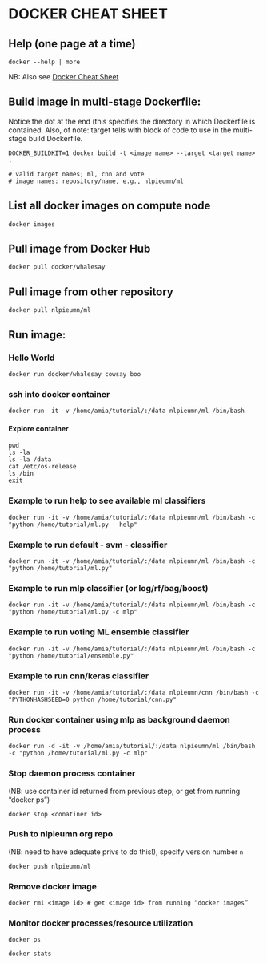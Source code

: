 # DOCKER CHEAT SHEET 

## Help (one page at a time)

```
docker --help | more
```

NB: Also see [Docker Cheat Sheet](https://www.docker.com/sites/default/files/d8/2019-09/docker-cheat-sheet.pdf) 

## Build image in multi-stage Dockerfile:
Notice the dot at the end (this specifies the directory in which Dockerfile is contained. 
Also, of note: target tells with block of code to use in the multi-stage build Dockerfile. 
```
DOCKER_BUILDKIT=1 docker build -t <image name> --target <target name> .

# valid target names; ml, cnn and vote
# image names: repository/name, e.g., nlpieumn/ml

```

## List all docker images on compute node

```
docker images
```


## Pull image from Docker Hub

```
docker pull docker/whalesay
```

## Pull image from other repository

```
docker pull nlpieumn/ml
```

## Run image:

### Hello World

```
docker run docker/whalesay cowsay boo
```

### ssh into docker container

```
docker run -it -v /home/amia/tutorial/:/data nlpieumn/ml /bin/bash
```

#### Explore container

```
pwd
ls -la
ls -la /data
cat /etc/os-release
ls /bin
exit
```

### Example to run help to see available ml classifiers

```
docker run -it -v /home/amia/tutorial/:/data nlpieumn/ml /bin/bash -c "python /home/tutorial/ml.py --help"
```

### Example to run default - svm - classifier

```
docker run -it -v /home/amia/tutorial/:/data nlpieumn/ml /bin/bash -c "python /home/tutorial/ml.py"
```

### Example to run mlp classifier (or log/rf/bag/boost)

```
docker run -it -v /home/amia/tutorial/:/data nlpieumn/ml /bin/bash -c "python /home/tutorial/ml.py -c mlp"
```

### Example to run voting ML ensemble classifier

```
docker run -it -v /home/amia/tutorial/:/data nlpieumn/ml /bin/bash -c "python /home/tutorial/ensemble.py"
```

### Example to run cnn/keras classifier

```
docker run -it -v /home/amia/tutorial/:/data nlpieumn/cnn /bin/bash -c "PYTHONHASHSEED=0 python /home/tutorial/cnn.py"
```

### Run docker container using mlp as background daemon process

```
docker run -d -it -v /home/amia/tutorial/:/data nlpieumn/ml /bin/bash -c "python /home/tutorial/ml.py -c mlp"
```

### Stop daemon process container 
(NB: use container id returned from previous step, or get from running “docker ps”)
```
docker stop <conatiner id>
```

### Push to nlpieumn org repo 
(NB: need to have adequate privs to do this!), specify version number `n`

```
docker push nlpieumn/ml
```

### Remove docker image
```
docker rmi <image id> # get <image id> from running “docker images”
```

### Monitor docker processes/resource utilization

```
docker ps
```

```
docker stats
```
